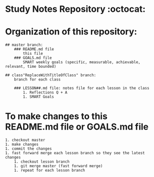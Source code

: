 # Study Notes Repository :octocat:

# Organization of this repository:
	## master branch:
		### README.md file
			this file
		### GOALS.md file
			SMART weekly goals (specific, measurable, achievable, relevant, time bounded)
	
	## class"ReplaceWithTitleOfClass" branch:
		branch for each class
	
		### LESSON##.md file: notes file for each lesson in the class
			1. Reflections Q + A
			1. SMART Goals

# To make changes to this README.md file or GOALS.md file
	1. checkout master
	1. make changes
	1. commit the changes
	1. fast forward merge each lesson branch so they see the latest changes
		1. checkout lesson branch
		1. git merge master (fast forward merge)
		1. repeat for each lesson branch
		